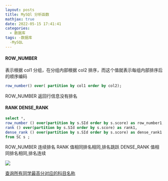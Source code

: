 ```yaml
---
layout: posts
title: MySQl 分析函数
mathjax: true
date: 2022-05-15 17:41:41
categories:
  - 数据库
tags: -数据库
  -MySQL
---
```


#### ROW_NUMBER

表示根据 col1 分组，在分组内部根据 col2 排序，而这个值就表示每组内部排序后的顺序编码

```sql
row_number() over( partition by col1 order by col2);
```

ROW_NUMBER 返回行信息没有排名

#### RANK DENSE_RANK

```sql
select *,
row_number () over(partition by s.SId order by s.score) as row_number1,
rank () over(partition by s.SId order by s.score) as rank1,
dense_rank () over(partition by s.SId order by s.score) as dense_rank1
from SC s ;
```

ROW_NUMBER 连续排名
RANK 值相同排名相同,排名跳跃
DENSE_RANK 值相同排名相同,排名连续

![](0001.png)

[查询所有同学最高分对应的科目名称]()
